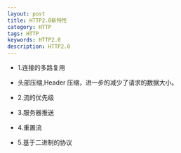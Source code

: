 ```yaml
---
layout: post
title: HTTP2.0新特性
category: HTTP
tags: HTTP
keywords: HTTP2.0
description: HTTP2.0
---
```


- 1.连接的多路复用

- 头部压缩,Header 压缩，进一步的减少了请求的数据大小。

- 2.流的优先级

- 3.服务器推送

- 4.重置流

- 5.基于二进制的协议
